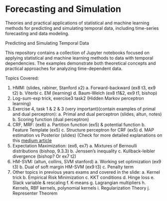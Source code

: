 # Forecasting and Simulation

Theories and practical applications of statistical and machine learning methods for predicting and simulating temporal data, including time-series forecasting and data modeling.


Predicting and Simulating Temporal Data

This repository contains a collection of Jupyter notebooks focused on applying statistical and machine learning methods to data with temporal dependencies. The examples demonstrate both theoretical concepts and practical approaches for analyzing time-dependent data.



Topics Covered:
1. HMM: (slides, rabiner, Stanford x2)
    a. Forward-backward (ex8 t3, ex9 t2)
    b. Viterbi
    c. EM (learning)
    d. Baum-Welch (ex8 t1&2, ex9 t1, bishop)
2. Log-sum-exp trick, exercise3 task2 (Hidden Markov perceptron learning)
3. Exercise 4, task 1 & 2 & 3 (very important)(contain examples of primal and dual perceptron):
    a. Primal and dual perceptron (slides, altun, notes)
    b. Scoring function (dual perceptron)
4. CRF, MRF: (ex6)
    a. Partition function (ex5) & potential function
    b. Feature Template (ex5)
    c. Structure perceptron for CRF (ex5)
    d. MAP estimation vs Posterior (slides)
(Check for more detailed explanations on this [medium article](https://medium.com/data-science-in-your-pocket/named-entity-recognition-ner-using-conditional-random-fields-in-nlp-3660df22e95c)
5. Expectation Maximization: (ex6, ex7)
    a. Mixtures of Bernoulli distributions (bishop, 9.3.3)
    b. Jenssen’s inequality
    c. Kullback-leibler divergence (bishop? Or ex7 t2)
6. HM-SVM: (altun, collins, SVM stanford)
    a. Working set optimization (ex9 t3)
    b. Dual of soft margin HM-SVM (ex9 t3)
    c. Penalty term
7. Other topics in previous years exams and covered in the slide:
    a. Kernel trick
    b. Empirical Risk Minimization
    c. KKT conditions
    d. Hinge loss
    e. Slack variable & rescaling
    f. K-means
    g. Lagrangian multipliers
    h. Kernels, RBF kernels, polynomial kernels
    i. Regularization Theory
    j. Representer Theorem

    
